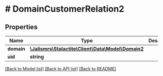 # # DomainCustomerRelation2

## Properties

Name | Type | Description | Notes
------------ | ------------- | ------------- | -------------
**domain** | [**\Jalismrs\Stalactite\Client\Data\Model\Domain2**](Domain2.md) |  |
**uid** | **string** |  |

[[Back to Model list]](../../README.md#models) [[Back to API list]](../../README.md#endpoints) [[Back to README]](../../README.md)
